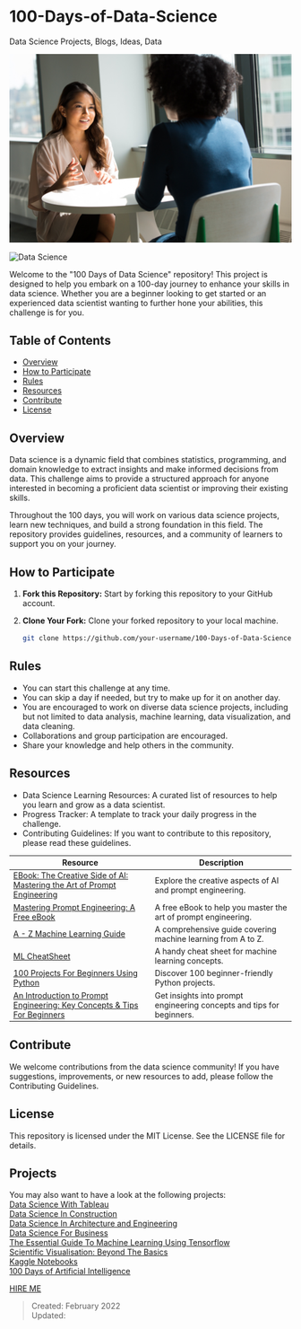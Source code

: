 # 100-Days-of-Data-Science
Data Science Projects, Blogs, Ideas, Data

![](https://github.com/natnew/100-Days-of-Data-Science/blob/main/christina-wocintechchat-com-eF7HN40WbAQ-unsplash.jpg)

![Data Science](https://img.shields.io/badge/Data%20Science-100%20Days%20Challenge-brightgreen)

Welcome to the "100 Days of Data Science" repository! This project is designed to help you embark on a 100-day journey to enhance your skills in data science. Whether you are a beginner looking to get started or an experienced data scientist wanting to further hone your abilities, this challenge is for you.

## Table of Contents

- [Overview](#overview)
- [How to Participate](#how-to-participate)
- [Rules](#rules)
- [Resources](#resources)
- [Contribute](#contribute)
- [License](#license)

## Overview

Data science is a dynamic field that combines statistics, programming, and domain knowledge to extract insights and make informed decisions from data. This challenge aims to provide a structured approach for anyone interested in becoming a proficient data scientist or improving their existing skills.

Throughout the 100 days, you will work on various data science projects, learn new techniques, and build a strong foundation in this field. The repository provides guidelines, resources, and a community of learners to support you on your journey.

## How to Participate

1. **Fork this Repository:** Start by forking this repository to your GitHub account.

2. **Clone Your Fork:** Clone your forked repository to your local machine.

   ```bash
   git clone https://github.com/your-username/100-Days-of-Data-Science.git

## Rules
- You can start this challenge at any time.
- You can skip a day if needed, but try to make up for it on another day.
- You are encouraged to work on diverse data science projects, including but not limited to data analysis, machine learning, data visualization, and data cleaning.
- Collaborations and group participation are encouraged.
- Share your knowledge and help others in the community.
  
##  Resources
- Data Science Learning Resources: A curated list of resources to help you learn and grow as a data scientist.
- Progress Tracker: A template to track your daily progress in the challenge.
- Contributing Guidelines: If you want to contribute to this repository, please read these guidelines.

| Resource                                                      | Description                                                   |
|---------------------------------------------------------------|---------------------------------------------------------------|
| [EBook: The Creative Side of AI: Mastering the Art of Prompt Engineering](https://natashanewbold.gumroad.com/l/zctxdh) | Explore the creative aspects of AI and prompt engineering. |
| [Mastering Prompt Engineering: A Free eBook](https://natashanewbold.gumroad.com/l/kjxpip) | A free eBook to help you master the art of prompt engineering. |
| [A - Z Machine Learning Guide](https://natnew.github.io/Awesome-Prompt-Engineering/ML_Guide.html) | A comprehensive guide covering machine learning from A to Z. |
| [ML CheatSheet](https://natnew.github.io/Awesome-Prompt-Engineering/ML_CheatSheet.html) | A handy cheat sheet for machine learning concepts. |
| [100 Projects For Beginners Using Python](https://medium.com/@natashanewbold/100-projects-for-beginners-using-python-8b7f55bbd1ad?sk=ff4103731ceecffa845df3e632447964) | Discover 100 beginner-friendly Python projects. |
| [An Introduction to Prompt Engineering: Key Concepts & Tips For Beginners](https://medium.com/ai-vanguard/ai-prompt-engineering-tips-for-beginners-9ccb5b54243?sk=b6a83e29c3fd82496b78f8e5849512eb) | Get insights into prompt engineering concepts and tips for beginners. |
  
##  Contribute
We welcome contributions from the data science community! If you have suggestions, improvements, or new resources to add, please follow the Contributing Guidelines.

## License
This repository is licensed under the MIT License. See the LICENSE file for details.


## Projects
You may also want to have a look at the following projects:<br>
[Data Science With Tableau](https://github.com/natnew/Data-Science-With-Tableau)<br>
[Data Science In Construction](https://github.com/natnew/Data-Science-in-Construction)<br>
[Data Science In Architecture and Engineering](https://github.com/natnew/Data-Science-In-Architecture-And-Engineering/blob/main/README.md)<br>
[Data Science For Business](https://github.com/natnew/Data-Science-For-Business/blob/main/README.md)<br>
[The Essential Guide To Machine Learning Using Tensorflow](https://medium.com/@natashanewbold/the-essential-guide-to-machine-learning-using-tensorflow-430c25806d3c)<br>
[Scientific Visualisation: Beyond The Basics](https://medium.com/@natashanewbold/scientific-visualisation-beyond-the-basics-8eaa378fa0d5)<br>
[Kaggle Notebooks](https://github.com/natnew/Kaggle-Portfolio)<br>
[100 Days of Artificial Intelligence](https://github.com/natnew/100-Days-of-artificial-intelligence/blob/main/README.md)<br>

[HIRE ME](https://www.linkedin.com/in/natasha-newbold/)<br>

 
> Created: February 2022 <br>
> Updated: <br>


